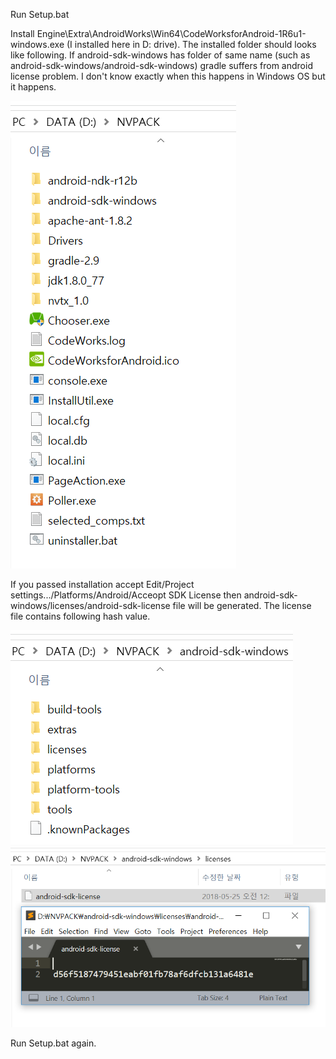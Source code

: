 Run Setup.bat

Install Engine\Extra\AndroidWorks\Win64\CodeWorksforAndroid-1R6u1-windows.exe (I installed here in D: drive).
The installed folder should looks like following. If android-sdk-windows has folder of same name (such as android-sdk-windows/android-sdk-windows) gradle suffers from android license problem. I don't know exactly when this happens in Windows OS but it happens.

![](https://github.com/goopymoon/goopymoon.github.io/blob/master/Image/codeworks_installed_root.PNG)

If you passed installation accept Edit/Project settings.../Platforms/Android/Acceopt SDK License then android-sdk-windows/licenses/android-sdk-license file will be generated. The license file contains following hash value.

![](https://github.com/goopymoon/goopymoon.github.io/blob/master/Image/codeworks_installed.PNG)
![](https://github.com/goopymoon/goopymoon.github.io/blob/master/Image/android_license.PNG)

Run Setup.bat again.
